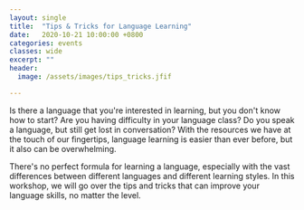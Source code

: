 ```yaml
---
layout: single
title:  "Tips & Tricks for Language Learning"
date:   2020-10-21 10:00:00 +0800
categories: events
classes: wide
excerpt: ""
header:
  image: /assets/images/tips_tricks.jfif

---
```


Is there a language that you're interested in learning, but you don't know how to start? Are you having difficulty in your language class? Do you speak a language, but still get lost in conversation? With the resources we have at the touch of our fingertips, language learning is easier than ever before, but it also can be overwhelming.

There's no perfect formula for learning a language, especially with the vast differences between different languages and different learning styles. In this workshop, we will go over the tips and tricks that can improve your language skills, no matter the level. 
